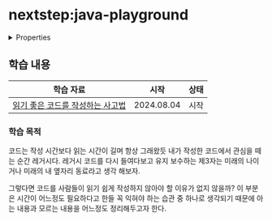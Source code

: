 # nextstep:java-playground

<details>

<summary>Properties</summary>

:pencil:2024.08.04

</details>

## 학습 내용

|학습 자료|시작|상태|
|:------:|:---:|:---:|
|[읽기 좋은 코드를 작성하는 사고법](https://www.inflearn.com/course/readable-code-%EC%9D%BD%EA%B8%B0%EC%A2%8B%EC%9D%80%EC%BD%94%EB%93%9C-%EC%9E%91%EC%84%B1%EC%82%AC%EA%B3%A0%EB%B2%95/dashboard)|2024.08.04|시작|

### 학습 목적

코드는 작성 시간보다 읽는 시간이 길며 항상 그래왔듯 내가 작성한 코드에서 관심을 떼는 순간 레거시다. 레거시 코드를 다시 들여다보고 유지 보수하는 제3자는 미래의 나이거나 미래의 내 옆자리 동료라고 생각 해보자. 

그렇다면 코드를 사람들이 읽기 쉽게 작성하지 않아야 할 이유가 없지 않을까? 이 부분은 시간이 어느정도 필요하다고 한들 꼭 익혀야 하는 습관 중 하나로 생각되기 때문에 아는 내용과 모르는 내용을 어느정도 정리해두고자 한다.
